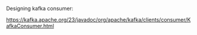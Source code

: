 Designing kafka consumer:

https://kafka.apache.org/23/javadoc/org/apache/kafka/clients/consumer/KafkaConsumer.html